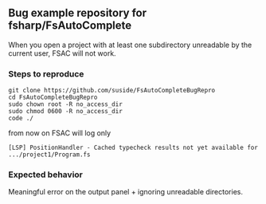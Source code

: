 ## Bug example repository for fsharp/FsAutoComplete

When you open a project with at least one subdirectory unreadable by the current user, FSAC will not work.

### Steps to reproduce
```
git clone https://github.com/suside/FsAutoCompleteBugRepro
cd FsAutoCompleteBugRepro
sudo chown root -R no_access_dir
sudo chmod 0600 -R no_access_dir
code ./
```
from now on FSAC will log only
```
[LSP] PositionHandler - Cached typecheck results not yet available for .../project1/Program.fs
```

### Expected behavior
Meaningful error on the output panel + ignoring unreadable directories.